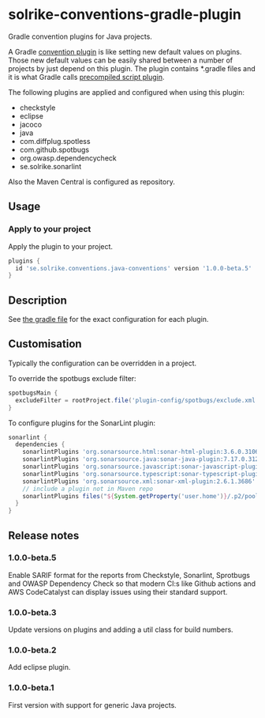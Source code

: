 # solrike-conventions-gradle-plugin
Gradle convention plugins for Java projects.

A Gradle
[convention plugin](https://docs.gradle.org/current/userguide/sharing_build_logic_between_subprojects.html#sec:convention_plugins)
is like setting new default values on plugins. Those new default values can be easily shared between a number of
projects by just depend on this plugin.
The plugin contains *.gradle files and it is what Gradle calls
[precompiled script plugin](https://docs.gradle.org/current/userguide/custom_plugins.html#sec:precompiled_plugins).

The following plugins are applied and configured when using this plugin:
* checkstyle
* eclipse
* jacoco
* java
* com.diffplug.spotless
* com.github.spotbugs
* org.owasp.dependencycheck
* se.solrike.sonarlint

Also the Maven Central is configured as repository.

## Usage
### Apply to your project
Apply the plugin to your project.

```groovy
plugins {
  id 'se.solrike.conventions.java-conventions' version '1.0.0-beta.5'
}
```

## Description
See [the gradle file](./src/main/groovy/se.solrike.conventions.java-conventions.gradle) for the exact configuration for
each plugin.

## Customisation
Typically the configuration can be overridden in a project.

To override the spotbugs exclude filter:

```groovy
spotbugsMain {
  excludeFilter = rootProject.file('plugin-config/spotbugs/exclude.xml')
}
```

To configure plugins for the SonarLint plugin:

```groovy
sonarlint {
  dependencies {
    sonarlintPlugins 'org.sonarsource.html:sonar-html-plugin:3.6.0.3106'
    sonarlintPlugins 'org.sonarsource.java:sonar-java-plugin:7.17.0.31219'
    sonarlintPlugins 'org.sonarsource.javascript:sonar-javascript-plugin:8.8.0.17228' // both JS and TS
    sonarlintPlugins 'org.sonarsource.typescript:sonar-typescript-plugin:2.1.0.4359'
    sonarlintPlugins 'org.sonarsource.xml:sonar-xml-plugin:2.6.1.3686'
    // include a plugin not in Maven repo
    sonarlintPlugins files("${System.getProperty('user.home')}/.p2/pool/plugins/org.sonarlint.eclipse.core_7.2.1.42550/plugins/sonar-secrets-plugin-1.1.0.36766.jar")
  }
}
```


## Release notes
### 1.0.0-beta.5
Enable SARIF format for the reports from Checkstyle, Sonarlint, Sprotbugs and OWASP Dependency Check so that
modern CI:s like Github actions and AWS CodeCatalyst can display issues using their standard support.

### 1.0.0-beta.3
Update versions on plugins and adding a util class for build numbers.

### 1.0.0-beta.2
Add eclipse plugin.

### 1.0.0-beta.1
First version with support for generic Java projects.


